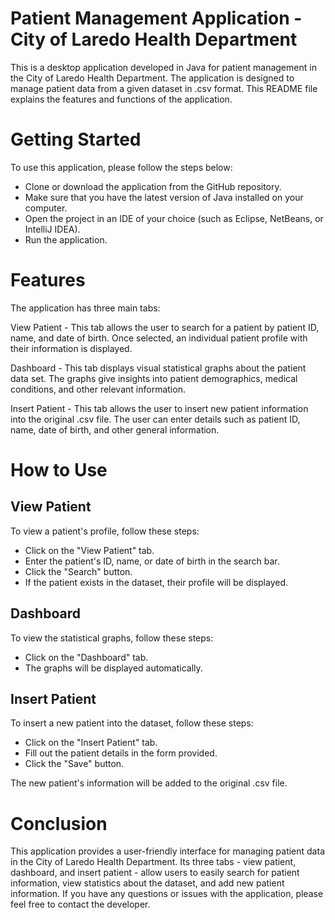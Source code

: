 # Patient Management Application - City of Laredo Health Department
This is a desktop application developed in Java for patient management in the City of Laredo Health Department. The application is designed to manage patient data from a given dataset in .csv format. This README file explains the features and functions of the application.

# Getting Started
To use this application, please follow the steps below:

- Clone or download the application from the GitHub repository.
- Make sure that you have the latest version of Java installed on your computer.
- Open the project in an IDE of your choice (such as Eclipse, NetBeans, or IntelliJ IDEA).
- Run the application.

# Features
The application has three main tabs:

View Patient - This tab allows the user to search for a patient by patient ID, name, and date of birth. Once selected, an individual patient profile with their information is displayed.

Dashboard - This tab displays visual statistical graphs about the patient data set. The graphs give insights into patient demographics, medical conditions, and other relevant information.

Insert Patient - This tab allows the user to insert new patient information into the original .csv file. The user can enter details such as patient ID, name, date of birth, and other general information.

# How to Use
## View Patient
To view a patient's profile, follow these steps:

- Click on the "View Patient" tab.
- Enter the patient's ID, name, or date of birth in the search bar.
- Click the "Search" button.
- If the patient exists in the dataset, their profile will be displayed.

## Dashboard
To view the statistical graphs, follow these steps:

- Click on the "Dashboard" tab.
- The graphs will be displayed automatically.

## Insert Patient
To insert a new patient into the dataset, follow these steps:

- Click on the "Insert Patient" tab.
- Fill out the patient details in the form provided.
- Click the "Save" button.

The new patient's information will be added to the original .csv file.

# Conclusion
This application provides a user-friendly interface for managing patient data in the City of Laredo Health Department. Its three tabs - view patient, dashboard, and insert patient - allow users to easily search for patient information, view statistics about the dataset, and add new patient information. If you have any questions or issues with the application, please feel free to contact the developer.
